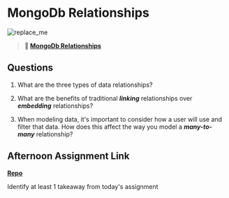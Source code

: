 # MongoDb Relationships

![replace_me](https://codeworks.blob.core.windows.net/public/assets/img/illustrations/placeholder.svg)

> **📖 [MongoDb Relationships](https://codeworksacademy.com/fs-student-guide/resources/wk5/02-Relationships)**

## Questions

1. What are the three types of data relationships?

2. What are the benefits of traditional ***linking*** relationships over ***embedding*** relationships?

3. When modeling data, it's important to consider how a user will use and filter that data. How does this affect the way you model a ***many-to-many*** relationship? 

## Afternoon Assignment Link

**[Repo](https://github.com/Alexmquan/<ASSIGNMENT_REPO>)**

Identify at least 1 takeaway from today's assignment
